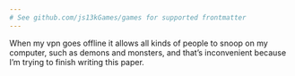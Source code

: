 ```yaml
---
# See github.com/js13kGames/games for supported frontmatter
---
```

When my vpn goes offline it allows all kinds of people to snoop on my computer, such as demons and monsters, and that’s inconvenient because I’m trying to finish writing this paper.